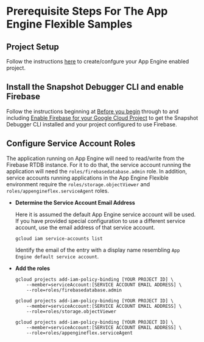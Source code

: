 # Prerequisite Steps For The App Engine Flexible Samples

## Project Setup

Follow the instructions
[here](https://cloud.google.com/appengine/docs/flexible/managing-projects-apps-billing)
to create/confgure your App Engine enabled project.

## Install the Snapshot Debugger CLI and enable Firebase

Follow the instructions beginning at [Before you
begin](../README.md#before-you-begin) through to and including [Enable
Firebase for your Google Cloud
Project](../README.md#enable-firebase-for-your-google-cloud-project) to
get the Snapshot Debugger CLI installed and your project configured to use
Firebase.

## Configure Service Account Roles

The application running on App Engine will need to read/write from the Firebase
RTDB instance. For it to do that, the service account running the application
will need the `roles/firebasedatabase.admin` role. In addition, service accounts
running applications in the App Engine Flexible environment require the
`roles/storage.objectViewer` and `roles/appengineflex.serviceAgent` roles.

* **Determine the Service Account Email Address**

    Here it is assumed the default App Engine service account will be used. If
    you have provided special configuration to use a different service account,
    use the email address of that service account.

    ```
    gcloud iam service-accounts list
    ```

    Identify the email of the entry with a display name resembling `App Engine
    default service account`.

* **Add the roles**

    ```
    gcloud projects add-iam-policy-binding [YOUR PROJECT ID] \
        --member=serviceAccount:[SERVICE ACCOUNT EMAIL ADDRESS] \
        --role=roles/firebasedatabase.admin

    gcloud projects add-iam-policy-binding [YOUR PROJECT ID] \
        --member=serviceAccount:[SERVICE ACCOUNT EMAIL ADDRESS] \
        --role=roles/storage.objectViewer

    gcloud projects add-iam-policy-binding [YOUR PROJECT ID] \
        --member=serviceAccount:[SERVICE ACCOUNT EMAIL ADDRESS] \
        --role=roles/appengineflex.serviceAgent
    ```
